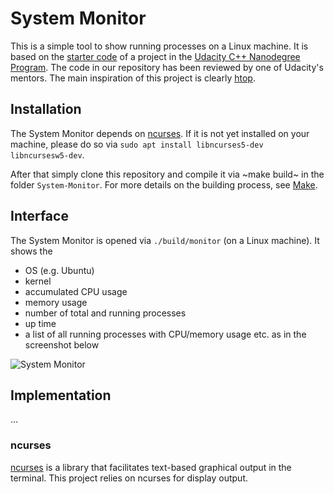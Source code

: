# System Monitor

This is a simple tool to show running processes on a Linux machine. It is based on the [starter code](https://github.com/udacity/CppND-System-Monitor) of a project in the [Udacity C++ Nanodegree Program](https://www.udacity.com/course/c-plus-plus-nanodegree--nd213). The code in our repository has been reviewed by one of Udacity's mentors. The main inspiration of this project is clearly [htop](https://github.com/htop-dev/htop).

## Installation 
The System Monitor depends on [ncurses](https://www.gnu.org/software/ncurses/). If it is not yet installed on your machine, please do so via `sudo apt install libncurses5-dev libncursesw5-dev`.

After that simply clone this repository and compile it via ~make build~ in the folder `System-Monitor`. For more details on the building process, see [Make](https://www.gnu.org/software/make/).

## Interface
The System Monitor is opened via `./build/monitor` (on a Linux machine). It shows the 
* OS (e.g. Ubuntu)
* kernel
* accumulated CPU usage 
* memory usage
* number of total and running processes
* up time
* a list of all running processes with CPU/memory usage etc. as in the screenshot below

![System Monitor](images/System-Monitor_07282021)

## Implementation
...

### ncurses
[ncurses](https://www.gnu.org/software/ncurses/) is a library that facilitates text-based graphical output in the terminal. This project relies on ncurses for display output.







